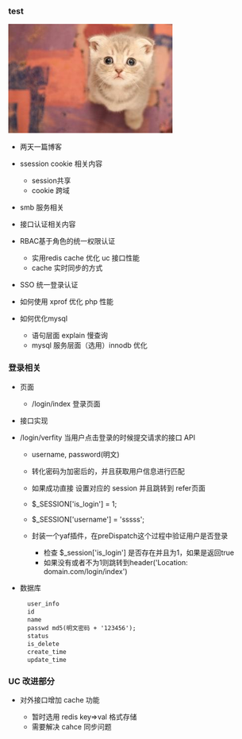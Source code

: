 ### test

![](/assets/u=734814280,4172228468&fm=21&gp=0.jpg)

- 两天一篇博客
    
 - ssession cookie 相关内容
    - session共享
    - cookie 跨域
 - smb 服务相关
 - 接口认证相关内容
 - RBAC基于角色的统一权限认证
    - 实用redis cache 优化 uc 接口性能
    - cache 实时同步的方式
 - SSO 统一登录认证
    
 - 如何使用 xprof 优化 php 性能
   
 - 如何优化mysql
   - 语句层面 explain 慢查询
   - mysql 服务层面（选用）innodb 优化
        
    
    
    

### 登录相关

- 页面

    - /login/index 登录页面
    
- 接口实现
    
 - /login/verfity  当用户点击登录的时候提交请求的接口 API
    
    - username, password(明文) 
    - 转化密码为加密后的，并且获取用户信息进行匹配
    - 如果成功直接 设置对应的 session 并且跳转到 refer页面     
    - $_SESSION['is_login'] = 1;
    - $_SESSION['username'] = 'sssss';
            
    - 封装一个yaf插件，在preDispatch这个过程中验证用户是否登录
        - 检查 $_session['is_login'] 是否存在并且为1，如果是返回true
        - 如果没有或者不为1则跳转到header('Location: domain.com/login/index')
        
    
- 数据库
    
        user_info 
        id 
        name
        passwd md5(明文密码 + '123456');
        status
        is_delete
        create_time
        update_time
    
 
 ### UC 改进部分
 
 
 - 对外接口增加 cache 功能
 
     - 暂时选用 redis key=>val 格式存储
     - 需要解决 cahce 同步问题
     
    